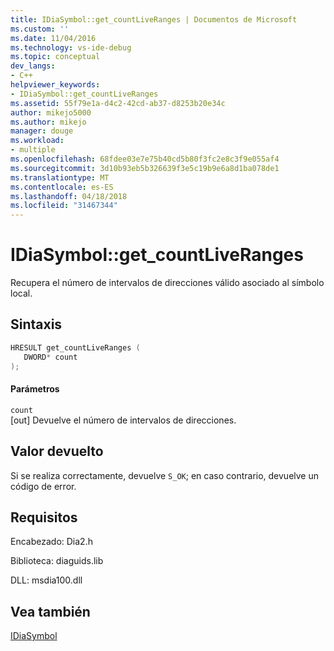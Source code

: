 ```yaml
---
title: IDiaSymbol::get_countLiveRanges | Documentos de Microsoft
ms.custom: ''
ms.date: 11/04/2016
ms.technology: vs-ide-debug
ms.topic: conceptual
dev_langs:
- C++
helpviewer_keywords:
- IDiaSymbol::get_countLiveRanges
ms.assetid: 55f79e1a-d4c2-42cd-ab37-d8253b20e34c
author: mikejo5000
ms.author: mikejo
manager: douge
ms.workload:
- multiple
ms.openlocfilehash: 68fdee03e7e75b40cd5b80f3fc2e8c3f9e055af4
ms.sourcegitcommit: 3d10b93eb5b326639f3e5c19b9e6a8d1ba078de1
ms.translationtype: MT
ms.contentlocale: es-ES
ms.lasthandoff: 04/18/2018
ms.locfileid: "31467344"
---
```

# <a name="idiasymbolgetcountliveranges"></a>IDiaSymbol::get_countLiveRanges
Recupera el número de intervalos de direcciones válido asociado al símbolo local.  
  
## <a name="syntax"></a>Sintaxis  
  
```C++  
HRESULT get_countLiveRanges (   
   DWORD* count  
);  
```  
  
#### <a name="parameters"></a>Parámetros  
 `count`  
 [out] Devuelve el número de intervalos de direcciones.  
  
## <a name="return-value"></a>Valor devuelto  
 Si se realiza correctamente, devuelve `S_OK`; en caso contrario, devuelve un código de error.  
  
## <a name="requirements"></a>Requisitos  
 Encabezado: Dia2.h  
  
 Biblioteca: diaguids.lib  
  
 DLL: msdia100.dll  
  
## <a name="see-also"></a>Vea también  
 [IDiaSymbol](../../debugger/debug-interface-access/idiasymbol.md)
